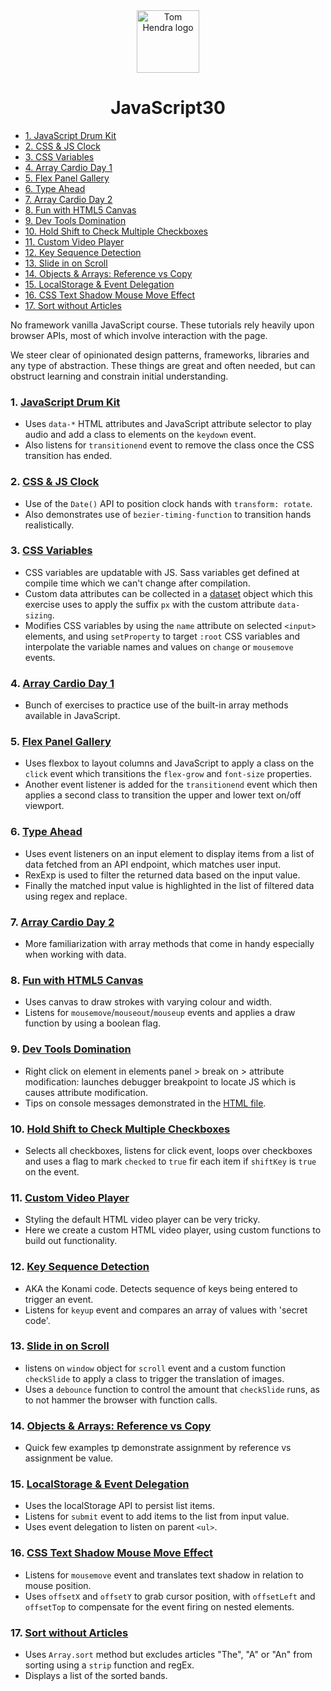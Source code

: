 ﻿<div align=center>
<img alt="Tom Hendra logo" src="https://res.cloudinary.com/tomhendra/image/upload/v1567091669/tomhendra-logo/tomhendra-logo-round-1024.png" width="100" />
<h1>JavaScript30</h1>
</div>

- [1. JavaScript Drum Kit](#1-javascript-drum-kit)
- [2. CSS & JS Clock](#2-css--js-clock)
- [3. CSS Variables](#3-css-variables)
- [4. Array Cardio Day 1](#4-array-cardio-day-1)
- [5. Flex Panel Gallery](#5-flex-panel-gallery)
- [6. Type Ahead](#6-type-ahead)
- [7. Array Cardio Day 2](#7-array-cardio-day-2)
- [8. Fun with HTML5 Canvas](#8-fun-with-html5-canvas)
- [9. Dev Tools Domination](#9-dev-tools-domination)
- [10. Hold Shift to Check Multiple Checkboxes](#10-hold-shift-to-check-multiple-checkboxes)
- [11. Custom Video Player](#11-custom-video-player)
- [12. Key Sequence Detection](#12-key-sequence-detection)
- [13. Slide in on Scroll](#13-slide-in-on-scroll)
- [14. Objects & Arrays: Reference vs Copy](#14-objects--arrays-reference-vs-copy)
- [15. LocalStorage & Event Delegation](#15-localstorage--event-delegation)
- [16. CSS Text Shadow Mouse Move Effect](#16-css-text-shadow-mouse-move-effect)
- [17. Sort without Articles](#17-sort-without-articles)

No framework vanilla JavaScript course. These tutorials rely heavily upon browser APIs, most of which involve interaction with the page.

We steer clear of opinionated design patterns, frameworks, libraries and any type of abstraction. These things are great and often needed, but can obstruct learning and constrain initial understanding.

### 1. [JavaScript Drum Kit](01-javascript-drum-kit/index-START.html)

- Uses `data-*` HTML attributes and JavaScript attribute selector to play audio and add a class to elements on the `keydown` event.
- Also listens for `transitionend` event to remove the class once the CSS transition has ended.

### 2. [CSS & JS Clock](02-js-and-css-clock/index-START.html)

- Use of the `Date()` API to position clock hands with `transform: rotate`.
- Also demonstrates use of `bezier-timing-function` to transition hands realistically.

### 3. [CSS Variables](03-css-variables/index-START.html)

- CSS variables are updatable with JS. Sass variables get defined at compile time which we can't change after compilation.
- Custom data attributes can be collected in a [dataset](https://developer.mozilla.org/en-US/docs/Web/API/HTMLOrForeignElement/dataset) object which this exercise uses to apply the suffix `px` with the custom attribute `data-sizing`.
- Modifies CSS variables by using the `name` attribute on selected `<input>` elements, and using `setProperty` to target `:root` CSS variables and interpolate the variable names and values on `change` or `mousemove` events.

### 4. [Array Cardio Day 1](04-array-cardio-day-1/index-START.html)

- Bunch of exercises to practice use of the built-in array methods available in JavaScript.

### 5. [Flex Panel Gallery](05-flex-panel-gallery/index-START.html)

- Uses flexbox to layout columns and JavaScript to apply a class on the `click` event which transitions the `flex-grow` and `font-size` properties.
- Another event listener is added for the `transitionend` event which then applies a second class to transition the upper and lower text on/off viewport.

### 6. [Type Ahead](06-type-ahead/index-START.html)

- Uses event listeners on an input element to display items from a list of data fetched from an API endpoint, which matches user input.
- RexExp is used to filter the returned data based on the input value.
- Finally the matched input value is highlighted in the list of filtered data using regex and replace.

### 7. [Array Cardio Day 2](07-array-cardio-day-2/index-START.html)

- More familiarization with array methods that come in handy especially when working with data.

### 8. [Fun with HTML5 Canvas](08-fun-with-html5-canvas/index-START.html)

- Uses canvas to draw strokes with varying colour and width.
- Listens for `mousemove`/`mouseout`/`mouseup` events and applies a draw function by using a boolean flag.

### 9. [Dev Tools Domination](09-dev-tools-domination/index-START.html)

- Right click on element in elements panel > break on > attribute modification: launches debugger breakpoint to locate JS which is causes attribute modification.
- Tips on console messages demonstrated in the [HTML file](09-dev-tools-domination/index-START.html).

### 10. [Hold Shift to Check Multiple Checkboxes](10-hold-shift-and-check-checkboxes/index-START.html)

- Selects all checkboxes, listens for click event, loops over checkboxes and uses a flag to mark `checked` to `true` fir each item if `shiftKey` is `true` on the event.

### 11. [Custom Video Player](11-custom-video-player/scripts.js)

- Styling the default HTML video player can be very tricky.
- Here we create a custom HTML video player, using custom functions to build out functionality.

### 12. [Key Sequence Detection](12-key-sequence-detection/index-START.html)

- AKA the Konami code. Detects sequence of keys being entered to trigger an event.
- Listens for `keyup` event and compares an array of values with 'secret code'.

### 13. [Slide in on Scroll](13-slide-in-on-scroll/index-START.html)

- listens on `window` object for `scroll` event and a custom function `checkSlide` to apply a class to trigger the translation of images.
- Uses a `debounce` function to control the amount that `checkSlide` runs, as to not hammer the browser with function calls.

### 14. [Objects & Arrays: Reference vs Copy](14-javascript-references-vs-copying/index-START.html)

- Quick few examples tp demonstrate assignment by reference vs assignment be value.

### 15. [LocalStorage & Event Delegation](15-localstorage/index-START.html)

- Uses the localStorage API to persist list items.
- Listens for `submit` event to add items to the list from input value.
- Uses event delegation to listen on parent `<ul>`.

### 16. [CSS Text Shadow Mouse Move Effect](16-mouse-move-shadow/index-START.html)

- Listens for `mousemove` event and translates text shadow in relation to mouse position.
- Uses `offsetX` and `offsetY` to grab cursor position, with `offsetLeft` and `offsetTop` to compensate for the event firing on nested elements.

### 17. [Sort without Articles](17-sort-without-articles/index-START.html)

- Uses `Array.sort` method but excludes articles "The", "A" or "An" from sorting using a `strip` function and regEx.
- Displays a list of the sorted bands.
